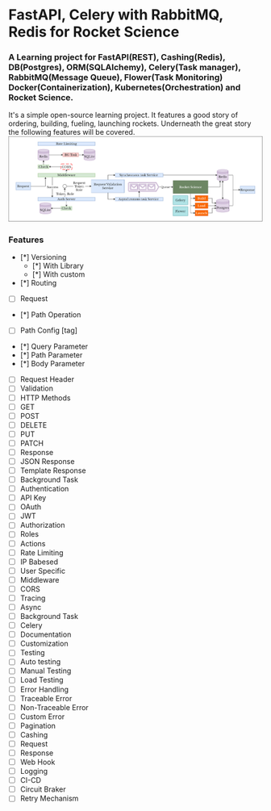# <primary> FastAPI, Celery with RabbitMQ, Redis for Rocket Science </primary>
### A Learning project for FastAPI(REST), Cashing(Redis), DB(Postgres), ORM(SQLAlchemy), Celery(Task manager), RabbitMQ(Message Queue), Flower(Task Monitoring) Docker(Containerization), Kubernetes(Orchestration) and Rocket Science.
It's a simple open-source learning project. It features a good story of ordering, building, fueling, launching rockets. Underneath the great story the following features will be covered.
![Project Architecture](Solution.png)
### Features
- [*] Versioning
  - [*] With Library
  - [*] With custom
- [*] Routing
- [ ]  Request
  - [*]  Path Operation
  - [ ]  Path Config [tag]
  - [*]  Query Parameter 
  - [*]  Path Parameter 
  - [*]  Body Parameter 
  - [ ]  Request Header 
  - [ ]  Validation 
- [ ]  HTTP Methods 
  - [ ]  GET 
  - [ ]  POST 
  - [ ]  DELETE 
  - [ ]  PUT 
  - [ ]  PATCH 
- [ ]  Response 
  - [ ]  JSON Response 
  - [ ]  Template Response 
  - [ ]  Background Task 
- [ ]  Authentication 
  - [ ]  API Key 
  - [ ]  OAuth 
  - [ ]  JWT 
- [ ]  Authorization 
  - [ ]  Roles 
  - [ ]  Actions 
- [ ]  Rate Limiting 
  - [ ]  IP Babesed 
  - [ ]  User Specific 
- [ ]  Middleware 
  - [ ]  CORS 
  - [ ]  Tracing 
- [ ]  Async 
  - [ ]  Background Task 
  - [ ]  Celery 
- [ ]  Documentation 
  - [ ]  Customization 
- [ ]  Testing 
  - [ ]  Auto testing 
  - [ ]  Manual Testing 
  - [ ]  Load Testing 
- [ ]  Error Handling 
  - [ ]  Traceable Error 
  - [ ]  Non-Traceable Error 
  - [ ]  Custom Error 
- [ ]  Pagination 
- [ ]  Cashing 
  - [ ]  Request 
  - [ ]  Response 
- [ ]  Web Hook 
- [ ]  Logging 
- [ ]  CI-CD 
- [ ]  Circuit Braker 
- [ ]  Retry Mechanism 